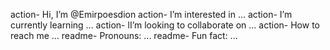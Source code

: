 action- Hi, I’m @Emirpoesdion
action- I’m interested in ...
action- I’m currently learning ...
action- lI’m looking to collaborate on ...
action- How to reach me ...
readme-  Pronouns: ...
readme- Fun fact: ...

<!---
Emirpoesdion/Emirpoesdion is a ✨ special ✨ repository because its `README.md` (this file) appears on your GitHub profile.
You can click the Preview link to take a look at your changes.
--->
